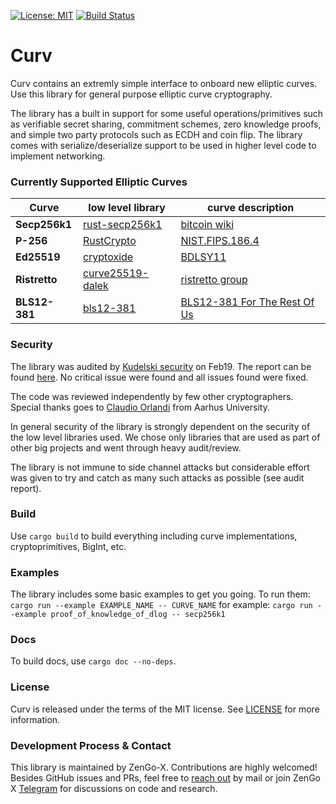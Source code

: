 [![License: MIT](https://img.shields.io/badge/License-MIT-yellow.svg)](https://opensource.org/licenses/MIT)
[![Build Status](https://travis-ci.com/ZenGo-X/curv.svg?branch=master)](https://travis-ci.com/zengo-x/curv)

Curv
=====================================
Curv contains an extremly simple interface to onboard new elliptic curves. 
Use this library for general purpose elliptic curve cryptography. 

The library has a built in support for some useful operations/primitives such as verifiable secret sharing, commitment 
schemes, zero knowledge proofs, and simple two party protocols such as ECDH and coin flip. The library comes with 
serialize/deserialize support to be used in higher level code to implement networking. 

### Currently Supported Elliptic Curves  

|        Curve         |   low level library    |    curve description       |     
|-------------------------------|------------------------|------------------------|
|    **Secp256k1**    |        [rust-secp256k1](https://github.com/rust-bitcoin/rust-secp256k1)            |      [bitcoin wiki](https://en.bitcoin.it/wiki/Secp256k1)           |     
|    **P-256**    |        [RustCrypto](https://crates.io/crates/p256)            |      [NIST.FIPS.186.4](https://nvlpubs.nist.gov/nistpubs/FIPS/NIST.FIPS.186-4.pdf)           |     
|    **Ed25519**    |        [cryptoxide](https://github.com/typed-io/cryptoxide/blob/master/src/curve25519.rs)            |      [BDLSY11](https://ed25519.cr.yp.to/ed25519-20110926.pdf)           |      
|    **Ristretto**    |        [curve25519-dalek](https://github.com/dalek-cryptography/curve25519-dalek)            |     [ristretto group](https://ristretto.group/)           |      
|    **BLS12-381**    |        [bls12-381](https://crates.io/crates/bls12_381)            |     [BLS12-381 For The Rest Of Us](https://hackmd.io/@benjaminion/bls12-381)           |     

### Security  
The library was audited by [Kudelski security](https://www.kudelskisecurity.com/) on Feb19. The report can be found 
[here](https://github.com/KZen-networks/curv/tree/master/audit). No critical issue were found and all issues found 
were fixed.

The code was reviewed independently by few other cryptographers. Special thanks goes to [Claudio Orlandi](http://cs.au.dk/~orlandi/) 
from Aarhus University. 

In general security of the library is strongly dependent on the security of the low level libraries used. We chose only 
libraries that are used as part of other big projects and went through heavy audit/review. 

The library is not immune to side channel attacks but considerable effort was given to try and catch as many such 
attacks as possible (see audit report). 

### Build
Use `cargo build` to build everything including curve implementations, cryptoprimitives, BigInt, etc.

### Examples
The library includes some basic examples to get you going. To run them: 
`cargo run --example EXAMPLE_NAME -- CURVE_NAME`
for example: `cargo run --example proof_of_knowledge_of_dlog -- secp256k1`

### Docs 
To build docs, use `cargo doc --no-deps`.

### License
Curv is released under the terms of the MIT license. See [LICENSE](LICENSE) for more information.


### Development Process & Contact
This library is maintained by ZenGo-X. Contributions are highly welcomed! Besides GitHub issues and PRs, feel free to [reach out](mailto:github@kzencorp.com) by mail or join ZenGo X [Telegram](https://t.me/joinchat/ET1mddGXRoyCxZ-7) for discussions on code and research. 

